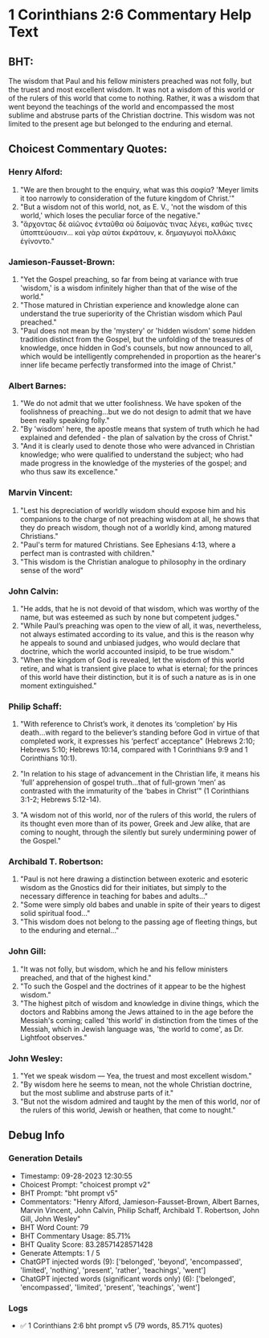# 1 Corinthians 2:6 Commentary Help Text

## BHT:
The wisdom that Paul and his fellow ministers preached was not folly, but the truest and most excellent wisdom. It was not a wisdom of this world or of the rulers of this world that come to nothing. Rather, it was a wisdom that went beyond the teachings of the world and encompassed the most sublime and abstruse parts of the Christian doctrine. This wisdom was not limited to the present age but belonged to the enduring and eternal.

## Choicest Commentary Quotes:
### Henry Alford:
1. "We are then brought to the enquiry, what was this σοφία? 'Meyer limits it too narrowly to consideration of the future kingdom of Christ.'" 
2. "But a wisdom not of this world, not, as E. V., 'not the wisdom of this world,' which loses the peculiar force of the negative."
3. "ἄρχοντας δὲ αἰῶνος ἐνταῦθα οὐ δαίμονάς τινας λέγει, καθώς τινες ὑποπτεύουσιν... καὶ γὰρ αὐτοι ἐκράτουν, κ. δημαγωγοὶ πολλάκις ἐγίνοντο."

### Jamieson-Fausset-Brown:
1. "Yet the Gospel preaching, so far from being at variance with true 'wisdom,' is a wisdom infinitely higher than that of the wise of the world."
2. "Those matured in Christian experience and knowledge alone can understand the true superiority of the Christian wisdom which Paul preached."
3. "Paul does not mean by the 'mystery' or 'hidden wisdom' some hidden tradition distinct from the Gospel, but the unfolding of the treasures of knowledge, once hidden in God's counsels, but now announced to all, which would be intelligently comprehended in proportion as the hearer's inner life became perfectly transformed into the image of Christ."

### Albert Barnes:
1. "We do not admit that we utter foolishness. We have spoken of the foolishness of preaching...but we do not design to admit that we have been really speaking folly."
2. "By 'wisdom' here, the apostle means that system of truth which he had explained and defended - the plan of salvation by the cross of Christ."
3. "And it is clearly used to denote those who were advanced in Christian knowledge; who were qualified to understand the subject; who had made progress in the knowledge of the mysteries of the gospel; and who thus saw its excellence."

### Marvin Vincent:
1. "Lest his depreciation of worldly wisdom should expose him and his companions to the charge of not preaching wisdom at all, he shows that they do preach wisdom, though not of a worldly kind, among matured Christians." 
2. "Paul's term for matured Christians. See Ephesians 4:13, where a perfect man is contrasted with children."
3. "This wisdom is the Christian analogue to philosophy in the ordinary sense of the word"

### John Calvin:
1. "He adds, that he is not devoid of that wisdom, which was worthy of the name, but was esteemed as such by none but competent judges."
2. "While Paul’s preaching was open to the view of all, it was, nevertheless, not always estimated according to its value, and this is the reason why he appeals to sound and unbiased judges, who would declare that doctrine, which the world accounted insipid, to be true wisdom."
3. "When the kingdom of God is revealed, let the wisdom of this world retire, and what is transient give place to what is eternal; for the princes of this world have their distinction, but it is of such a nature as is in one moment extinguished."

### Philip Schaff:
1. "With reference to Christ’s work, it denotes its ‘completion’ by His death...with regard to the believer’s standing before God in virtue of that completed work, it expresses his ‘perfect’ acceptance" (Hebrews 2:10; Hebrews 5:10; Hebrews 10:14, compared with 1 Corinthians 9:9 and 1 Corinthians 10:1).
 
2. "In relation to his stage of advancement in the Christian life, it means his ‘full’ apprehension of gospel truth...that of full-grown ‘men’ as contrasted with the immaturity of the ‘babes in Christ’" (1 Corinthians 3:1-2; Hebrews 5:12-14).
3. "A wisdom not of this world, nor of the rulers of this world, the rulers of its thought even more than of its power, Greek and Jew alike, that are coming to nought, through the silently but surely undermining power of the Gospel."

### Archibald T. Robertson:
1. "Paul is not here drawing a distinction between exoteric and esoteric wisdom as the Gnostics did for their initiates, but simply to the necessary difference in teaching for babes and adults..."
2. "Some were simply old babes and unable in spite of their years to digest solid spiritual food..."
3. "This wisdom does not belong to the passing age of fleeting things, but to the enduring and eternal..."

### John Gill:
1. "It was not folly, but wisdom, which he and his fellow ministers preached, and that of the highest kind."
2. "To such the Gospel and the doctrines of it appear to be the highest wisdom."
3. "The highest pitch of wisdom and knowledge in divine things, which the doctors and Rabbins among the Jews attained to in the age before the Messiah's coming; called 'this world' in distinction from the times of the Messiah, which in Jewish language was, 'the world to come', as Dr. Lightfoot observes."

### John Wesley:
1. "Yet we speak wisdom — Yea, the truest and most excellent wisdom."
2. "By wisdom here he seems to mean, not the whole Christian doctrine, but the most sublime and abstruse parts of it."
3. "But not the wisdom admired and taught by the men of this world, nor of the rulers of this world, Jewish or heathen, that come to nought."


## Debug Info
### Generation Details
- Timestamp: 09-28-2023 12:30:55
- Choicest Prompt: "choicest prompt v2"
- BHT Prompt: "bht prompt v5"
- Commentators: "Henry Alford, Jamieson-Fausset-Brown, Albert Barnes, Marvin Vincent, John Calvin, Philip Schaff, Archibald T. Robertson, John Gill, John Wesley"
- BHT Word Count: 79
- BHT Commentary Usage: 85.71%
- BHT Quality Score: 83.28571428571428
- Generate Attempts: 1 / 5
- ChatGPT injected words (9):
	['belonged', 'beyond', 'encompassed', 'limited', 'nothing', 'present', 'rather', 'teachings', 'went']
- ChatGPT injected words (significant words only) (6):
	['belonged', 'encompassed', 'limited', 'present', 'teachings', 'went']

### Logs
- ✅ 1 Corinthians 2:6 bht prompt v5 (79 words, 85.71% quotes)
